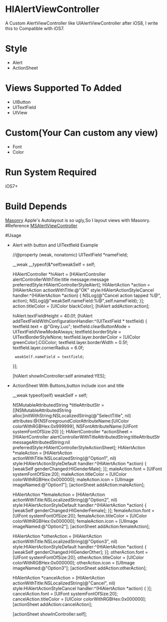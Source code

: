# HIAlertViewController
A Custom AlertViewController like UIAlertViewController after iOS8, I write this to Compatible with iOS7.

# Style
+  Alert
+  ActionSheet

# Views Supported To Added 
+  UIButton
+  UITextField
+  UIView

# Custom(Your Can custom any view)
+  Font
+  Color

# Run System Required 
iOS7+

# Build Depends
[Masonry](https://github.com/SnapKit/Masonry)
Apple's Autolayout is so ugly,So I layout views with Masonry.
#Reference
[MSAlertViewController](https://github.com/szk-atmosphere/MSAlertController)

#Usage

+  Alert with button and UITextfield Example

    //@property (weak, nonatomic) UITextField *nameField;

    __weak __typeof(&*self)weakSelf = self;

    HIAlertController *hiAlert = [HIAlertController alertControllerWithTitle:title message:message preferredStyle:HIAlertControllerStyleAlert];
    HIAlertAction *action = [HIAlertAction actionWithTitle:@"OK" style:HIAlertActionStyleCancel handler:^(HIAlertAction *action) {
        NSLog(@"Cancel action tapped %@", action);
        NSLog(@"weakSelf.nameField:%@",self.nameField);
    }];
    action.titleColor = [UIColor blackColor];
    [hiAlert addAction:action];

    hiAlert.textFieldHeight = 40.0f;
    [hiAlert addTextFieldWithConfigurationHandler:^(UITextField * textfield) {
        textfield.text = @"Grey.Luo";
        textfield.clearButtonMode = UITextFieldViewModeAlways;
        textfield.borderStyle = UITextBorderStyleNone;
        textfield.layer.borderColor = [UIColor greenColor].CGColor;
        textfield.layer.borderWidth = 0.5f;
        textfield.layer.cornerRadius = 6.0f;

        weakSelf.nameField = textfield;
    }];

    [hiAlert showInController:self animated:YES];


+  ActionSheet With Buttons,button include icon and title

    __weak typeof(self) weakSelf = self;

    NSMutableAttributedString *titleAttributStr = [[NSMutableAttributedString alloc]initWithString:NSLocalizedString(@"SelectTitle", nil)
                                                                                        attributes:@{NSForegroundColorAttributeName:[UIColor colorWithRGBHex:0x999999],
                                                                                                     NSFontAttributeName:[UIFont systemFontOfSize:20]
                                                                                                     }];
    HIAlertController *actionSheet = [HIAlertController alertControllerWithTitleAttributedString:titleAttributStr messageAttributedString:nil preferredStyle:HIAlertControllerStyleActionSheet];
    HIAlertAction *maleAction = [HIAlertAction actionWithTitle:NSLocalizedString(@"Option1", nil) style:HIAlertActionStyleDefault handler:^(HIAlertAction *action) {
        [weakSelf genderChanged:HIGenderMale];
    }];
    maleAction.font = [UIFont systemFontOfSize:20];
    maleAction.titleColor = [UIColor colorWithRGBHex:0x000000];
    maleAction.icon = [UIImage imageNamed:@"Option1"];
    [actionSheet addAction:maleAction];

    HIAlertAction *femaleAction = [HIAlertAction actionWithTitle:NSLocalizedString(@"Option2", nil) style:HIAlertActionStyleDefault handler:^(HIAlertAction *action) {
        [weakSelf genderChanged:HIGenderFemale];
    }];
    femaleAction.font = [UIFont systemFontOfSize:20];
    femaleAction.titleColor = [UIColor colorWithRGBHex:0x000000];
    femaleAction.icon = [UIImage imageNamed:@"Option2"];
    [actionSheet addAction:femaleAction];

    HIAlertAction *otherAction = [HIAlertAction actionWithTitle:NSLocalizedString(@"Option3", nil) style:HIAlertActionStyleDefault handler:^(HIAlertAction *action) {
        [weakSelf genderChanged:HIGenderOther];
    }];
    otherAction.font = [UIFont systemFontOfSize:20];
    otherAction.titleColor = [UIColor colorWithRGBHex:0x000000];
    otherAction.icon = [UIImage imageNamed:@"Option3"];
    [actionSheet addAction:otherAction];

    HIAlertAction *cancelAction = [HIAlertAction actionWithTitle:NSLocalizedString(@"Cancel", nil) style:HIAlertActionStyleCancel handler:^(HIAlertAction *action) {
    }];
    cancelAction.font = [UIFont systemFontOfSize:20];
    cancelAction.titleColor = [UIColor colorWithRGBHex:0x000000];
    [actionSheet addAction:cancelAction];

    [actionSheet showInController:self];



  

